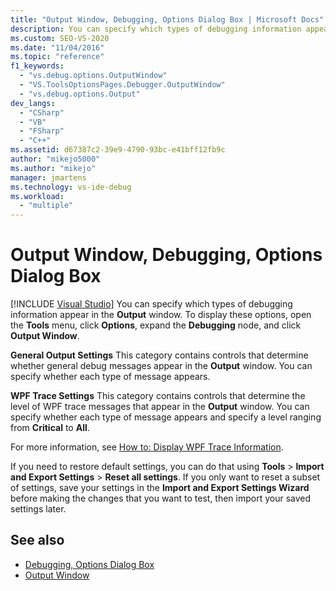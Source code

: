 ```yaml
---
title: "Output Window, Debugging, Options Dialog Box | Microsoft Docs"
description: You can specify which types of debugging information appear in the Output window. Learn where to do this, and the types of information that you can control.
ms.custom: SEO-VS-2020
ms.date: "11/04/2016"
ms.topic: "reference"
f1_keywords:
  - "vs.debug.options.OutputWindow"
  - "VS.ToolsOptionsPages.Debugger.OutputWindow"
  - "vs.debug.options.Output"
dev_langs:
  - "CSharp"
  - "VB"
  - "FSharp"
  - "C++"
ms.assetid: d67387c2-39e9-4790-93bc-e41bff12fb9c
author: "mikejo5000"
ms.author: "mikejo"
manager: jmartens
ms.technology: vs-ide-debug
ms.workload:
  - "multiple"
---
```

# Output Window, Debugging, Options Dialog Box

 [!INCLUDE [Visual Studio](~/includes/applies-to-version/vs-windows-only.md)]
You can specify which types of debugging information appear in the **Output** window. To display these options, open the **Tools** menu, click **Options**, expand the **Debugging** node, and click **Output Window**.

**General Output Settings**
 This category contains controls that determine whether general debug messages appear in the **Output** window. You can specify whether each type of message appears.

**WPF Trace Settings**
 This category contains controls that determine the level of WPF trace messages that appear in the **Output** window. You can specify whether each type of message appears and specify a level ranging from **Critical** to **All**.

For more information, see [How to: Display WPF Trace Information](../debugger/how-to-display-wpf-trace-information.md).

If you need to restore default settings, you can do that using **Tools** > **Import and Export Settings** > **Reset all settings**. If you only want to reset a subset of settings, save your settings in the **Import and Export Settings Wizard** before making the changes that you want to test, then import your saved settings later.

## See also
- [Debugging, Options Dialog Box](../debugger/debugging-options-dialog-box.md)
- [Output Window](../ide/reference/output-window.md)